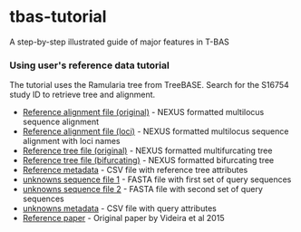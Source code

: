 # tbas-tutorial
A step-by-step illustrated guide of major features in T-BAS

### Using user's reference data tutorial
The tutorial uses the Ramularia tree from TreeBASE. Search for the S16754 study ID to retrieve tree and alignment.

* [Reference alignment file (original)](data/tbas-tutorial) - NEXUS formatted multilocus sequence alignment
* [Reference alignment file (loci)](data/tbas-tutorial) - NEXUS formatted multilocus sequence alignment with loci names
* [Reference tree file (original)](data/tbas-tutorial) - NEXUS formatted multifurcating tree
* [Reference tree file (bifurcating)](data/tbas-tutorial) - NEXUS formatted bifurcating tree
* [Reference metadata](data/tbas-tutorial) - CSV file with reference tree attributes
* [unknowns sequence file 1](data/tbas-tutorial) - FASTA file with first set of query sequences
* [unknowns sequence file 2](data/tbas-tutorial) - FASTA file with second set of query sequences
* [unknowns metadata](data/tbas-tutorial) - CSV file with query attributes
* [Reference paper](data/tbas-tutorial) - Original paper by Videira et al 2015
